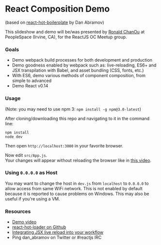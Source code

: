 React Composition Demo
======================

(based on [react-hot-boilerplate](http://github.com/gaearon/react-hot-boilerplate) by Dan Abramov)

This slideshow and demo will be/was presented by [Ronald ChanOu](http://twitter.com/ronaldchanou)
at PeopleSpace (Irvine, CA), for the ReactJS OC Meetup group.

### Goals

* Demo webpack build processes for both development and production
* Demo goodness enabled by webpack such as: live-reloading, ES6+ and JSX transpilation with Babel, and asset bundling (CSS, fonts, etc.)
* With ES6, demo various methods of component composition, from simple to advanced
* Demo React v0.14

### Usage

(Note: you may need to use npm 3: `npm install -g npm@3.0-latest`)

After cloning/downloading this repo and navigating to it in the command line:
```
npm install
node dev
```
Then open `http://localhost:3000` in your favorite browser.

Now edit `src/App.js`.  
Your changes will appear without reloading the browser like in [this video](http://vimeo.com/100010922).

### Using `0.0.0.0` as Host

You may want to change the host in `dev.js` from `localhost` to `0.0.0.0` to allow access from same WiFi network. This is not enabled by default because it is reported to cause problems on Windows. This may also be useful if you're using a VM.

### Resources

* [Demo video](http://vimeo.com/100010922)
* [react-hot-loader on Github](https://github.com/gaearon/react-hot-loader)
* [Integrating JSX live reload into your workflow](http://gaearon.github.io/react-hot-loader/getstarted/)
* Ping dan_abramov on Twitter or #reactjs IRC
